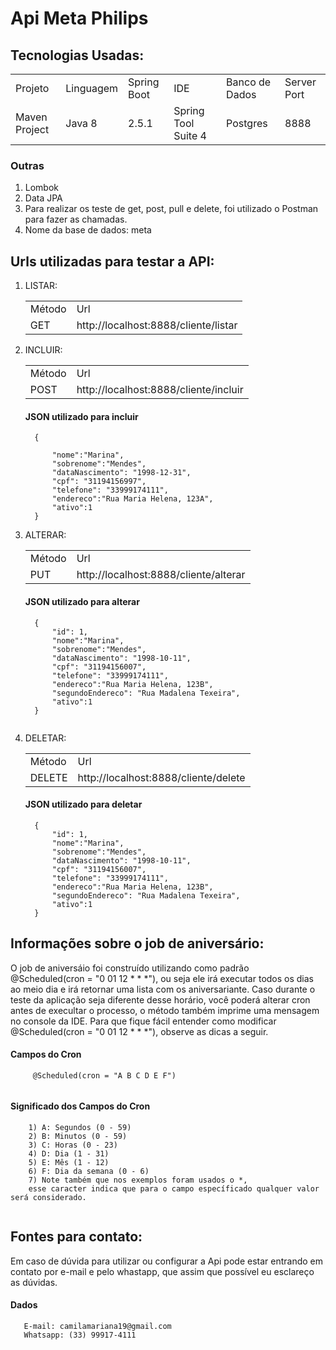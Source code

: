 <h1> Api Meta Philips </h1>

 ## Tecnologias Usadas: 
  
<table>
  <tr>
   <td>Projeto</td>
   <td>Linguagem</td>
   <td>Spring Boot</td>
   <td>IDE</td>
   <td>Banco de Dados</td>
   <td>Server Port</td>
  </tr>
   <tr>
   <td>Maven Project</td>
   <td>Java 8</td>
   <td>2.5.1</td>
   <td>Spring Tool Suite 4</td>
   <td>Postgres</td>
   <td>8888</td>
  </tr>
</table>

  <h3> Outras </h3>
  
  1) Lombok
  2) Data JPA
  3) Para realizar os teste de get, post, pull e delete, foi utilizado o Postman para fazer as chamadas.
  4) Nome da base de dados: meta
  
  
 ## Urls utilizadas para testar a API: 
 
  1) LISTAR:
      <table>
        <tr>
         <td>Método</td>
         <td>Url</td>
        </tr>
         <tr>
         <td>GET</td>
         <td>http://localhost:8888/cliente/listar</td>
        </tr>
      </table>
  
  2) INCLUIR:
      <table>
        <tr>
         <td>Método</td>
         <td>Url</td>
        </tr>
         <tr>
         <td>POST</td>
         <td>http://localhost:8888/cliente/incluir</td>
        </tr>
      </table>
      <h4>JSON utilizado para incluir</h4>
      
      ```
        {
    
            "nome":"Marina",
            "sobrenome":"Mendes",
            "dataNascimento": "1998-12-31",
            "cpf": "31194156997",
            "telefone": "33999174111",
            "endereco":"Rua Maria Helena, 123A",
            "ativo":1
        }
      ```
      
   3) ALTERAR:
      <table>
        <tr>
         <td>Método</td>
         <td>Url</td>
        </tr>
         <tr>
         <td>PUT</td>
         <td>http://localhost:8888/cliente/alterar</td>
        </tr>
      </table>
      <h4>JSON utilizado para alterar</h4>
      
      ```
        {
            "id": 1,
            "nome":"Marina",
            "sobrenome":"Mendes",
            "dataNascimento": "1998-10-11",
            "cpf": "31194156007",
            "telefone": "33999174111",
            "endereco":"Rua Maria Helena, 123B",
            "segundoEndereco": "Rua Madalena Texeira",
            "ativo":1
        }
        
      ```
   3) DELETAR:
         <table>
           <tr>
            <td>Método</td>
            <td>Url</td>
           </tr>
           <tr>
            <td>DELETE</td>
            <td>http://localhost:8888/cliente/delete</td>
           </tr>
         </table>
         <h4>JSON utilizado para deletar</h4>

        ```
          {
              "id": 1,
              "nome":"Marina",
              "sobrenome":"Mendes",
              "dataNascimento": "1998-10-11",
              "cpf": "31194156007",
              "telefone": "33999174111",
              "endereco":"Rua Maria Helena, 123B",
              "segundoEndereco": "Rua Madalena Texeira",
              "ativo":1
          }

        ```
        
  ## Informações sobre o job de aniversário: 
  
  <text> O job de aniversáio foi construído utilizando como padrão @Scheduled(cron = "0 01 12 * * *"), ou seja ele irá executar todos os dias ao meio dia e irá retornar uma lista com os aniversariante. Caso durante o teste da aplicação seja diferente desse horário, você poderá alterar cron antes de execultar o processo, o método também imprime uma mensagem no console da IDE. 
Para que fique fácil entender como modificar @Scheduled(cron = "0 01 12 * * *"), observe as dicas a seguir.
</text>

 <h4>Campos do Cron</h4>
  
  ```
       @Scheduled(cron = "A B C D E F")
     
  ```
 <h4>Significado dos Campos do Cron</h4>
  
  ```
      1) A: Segundos (0 - 59)
      2) B: Minutos (0 - 59)
      3) C: Horas (0 - 23)
      4) D: Dia (1 - 31)
      5) E: Mês (1 - 12)
      6) F: Dia da semana (0 - 6)
      7) Note também que nos exemplos foram usados o *, 
      esse caracter indica que para o campo específicado qualquer valor será considerado.
     
  ```
  
   ## Fontes para contato: 
  
<text> Em caso de dúvida para utilizar ou configurar a Api pode estar entrando em contato por e-mail e pelo whastapp, que assim que possível eu esclareço as dúvidas.
</text>
  
   <h4>Dados</h4>
  
  ```
     E-mail: camilamariana19@gmail.com
     Whatsapp: (33) 99917-4111
     
  ```

